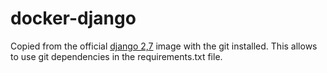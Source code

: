 # docker-django

Copied from the official [django 2,7](https://github.com/docker-library/django)
image with the git installed. This allows to use git dependencies in the requirements.txt
file.
